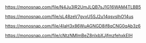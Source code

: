 https://monosnap.com/file/N4Ju3IR2UmJLQB7sJ1G16WAM4TLBB5

https://monosnap.com/file/sL48zeV7gvxU5SJ2u14qsvslhO14us

https://monosnap.com/file/4IaH3x86WuAGNGD8if8qCNG0qAb3z6

https://monosnap.com/file/cNtzNMlmBeZ8nIxbXJjfmzfehxkEIH